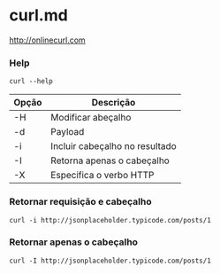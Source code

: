 # curl.md

http://onlinecurl.com

### Help
```properties
curl --help
```

| Opção | Descrição |
|-------|-----------|
-H    | Modificar abeçalho | "Content-type: application/json" |
-d    | Payload | '{"name": "Geilson Ribeiro"}' |
-i    | Incluir cabeçalho no resultado |
-I    | Retorna apenas o cabeçalho |
-X    | Especifica o verbo HTTP |

### Retornar requisição e cabeçalho
```properties
curl -i http://jsonplaceholder.typicode.com/posts/1
```

### Retornar apenas o cabeçalho
```properties
curl -I http://jsonplaceholder.typicode.com/posts/1
```
